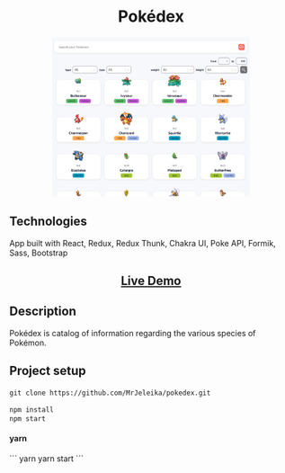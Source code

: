 <h1 align="center">Pokédex</h1>
<p align="center"><img  src="./readme_assets/main.png" width="70%"></p>

## Technologies
<p>
  App built with React, Redux, Redux Thunk, Chakra UI, Poke API, Formik, Sass, Bootstrap
</p>
<h2 align="center"><a  href="https://mrjeleika.github.io/pokedex/">Live Demo</a></h2>

## Description
Pokédex is catalog of information regarding the various species of Pokémon.

## Project setup
```
git clone https://github.com/MrJeleika/pokedex.git
```

```
npm install
npm start
```

<h4>
yarn
</h4>
```
yarn
yarn start
```
